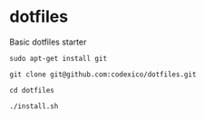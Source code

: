 # dotfiles
Basic dotfiles starter

```
sudo apt-get install git

git clone git@github.com:codexico/dotfiles.git

cd dotfiles

./install.sh
```
